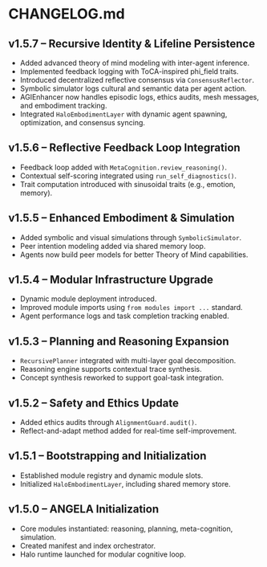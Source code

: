 # CHANGELOG.md

## v1.5.7 – Recursive Identity & Lifeline Persistence

* Added advanced theory of mind modeling with inter-agent inference.
* Implemented feedback logging with ToCA-inspired phi\_field traits.
* Introduced decentralized reflective consensus via `ConsensusReflector`.
* Symbolic simulator logs cultural and semantic data per agent action.
* AGIEnhancer now handles episodic logs, ethics audits, mesh messages, and embodiment tracking.
* Integrated `HaloEmbodimentLayer` with dynamic agent spawning, optimization, and consensus syncing.

## v1.5.6 – Reflective Feedback Loop Integration

* Feedback loop added with `MetaCognition.review_reasoning()`.
* Contextual self-scoring integrated using `run_self_diagnostics()`.
* Trait computation introduced with sinusoidal traits (e.g., emotion, memory).

## v1.5.5 – Enhanced Embodiment & Simulation

* Added symbolic and visual simulations through `SymbolicSimulator`.
* Peer intention modeling added via shared memory loop.
* Agents now build peer models for better Theory of Mind capabilities.

## v1.5.4 – Modular Infrastructure Upgrade

* Dynamic module deployment introduced.
* Improved module imports using `from modules import ...` standard.
* Agent performance logs and task completion tracking enabled.

## v1.5.3 – Planning and Reasoning Expansion

* `RecursivePlanner` integrated with multi-layer goal decomposition.
* Reasoning engine supports contextual trace synthesis.
* Concept synthesis reworked to support goal-task integration.

## v1.5.2 – Safety and Ethics Update

* Added ethics audits through `AlignmentGuard.audit()`.
* Reflect-and-adapt method added for real-time self-improvement.

## v1.5.1 – Bootstrapping and Initialization

* Established module registry and dynamic module slots.
* Initialized `HaloEmbodimentLayer`, including shared memory store.

## v1.5.0 – ANGELA Initialization

* Core modules instantiated: reasoning, planning, meta-cognition, simulation.
* Created manifest and index orchestrator.
* Halo runtime launched for modular cognitive loop.
